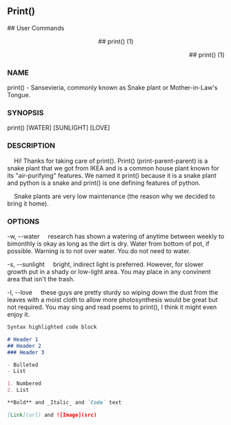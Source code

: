 ## Print()
<p align="left">
    ## User Commands
</p>
<p align="center">
    ## print() (1)
</p>
<p align="right">
    ## print() (1)
</p>

### NAME

print() - Sansevieria, commonly known as Snake plant or Mother-in-Law's Tongue.

### SYNOPSIS

print() [WATER] [SUNLIGHT] [LOVE]

### DESCRIPTION

&nbsp;&nbsp;&nbsp;&nbsp;Hi! Thanks for taking care of print(). Print() (print-parent-parent) is a snake plant that we got from IKEA and is a common house plant known for its "air-purifying" features. We named it print() because it is a snake plant and python is a snake and print() is one defining features of python.

&nbsp;&nbsp;&nbsp;&nbsp;Snake plants are very low maintenance (the reason why we decided to bring it home). 

### OPTIONS

-w, --water
&nbsp;&nbsp;&nbsp;&nbsp;research has shown a watering of anytime between weekly to bimonthly is okay as long as the dirt is dry. Water from bottom of pot, if possible. Warning is to not over water. You do not need to water.
  
-s, --sunlight
&nbsp;&nbsp;&nbsp;&nbsp;bright, indirect light is preferred. However, for slower growth put in a shady or low-light area. You may place in any convinent area that isn't the trash.
  
-l, --love
&nbsp;&nbsp;&nbsp;&nbsp;these guys are pretty sturdy so wiping down the dust from the leaves with a moist cloth to allow more photosynthesis would be great but not required. You may sing and read poems to print(), I think it might even enjoy it.

```markdown
Syntax highlighted code block

# Header 1
## Header 2
### Header 3

- Bulleted
- List

1. Numbered
2. List

**Bold** and _Italic_ and `Code` text

[Link](url) and ![Image](src)
```
